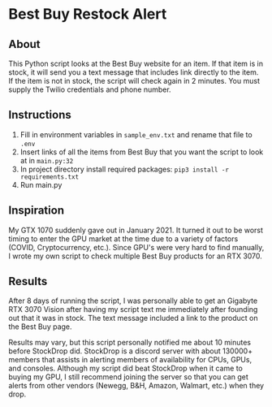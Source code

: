 # Best Buy Restock Alert

## About
This Python script looks at the Best Buy website for an item. If that item is in stock, it will send you a text message that includes link directly to the item. If the item is not in stock, the script will check again in 2 minutes. You must supply the Twilio credentials and phone number.

## Instructions
1. Fill in environment variables in `sample_env.txt` and rename that file to `.env`
2. Insert links of all the items from Best Buy that you want the script to look at in `main.py:32`
3. In project directory install required packages: `pip3 install -r requirements.txt`
4. Run main.py

## Inspiration
My GTX 1070 suddenly gave out in January 2021. It turned it out to be worst timing to enter the GPU market at the time due to a variety of factors (COVID, Cryptocurrency, etc.). Since GPU's were very hard to find manually, I wrote my own script to check multiple Best Buy products for an RTX 3070.

## Results
After 8 days of running the script, I was personally able to get an Gigabyte RTX 3070 Vision after having my script text me immediately after founding out that it was in stock. The text message included a link to the product on the Best Buy page. 

Results may vary, but this script personally notified me about 10 minutes before StockDrop did. StockDrop is a discord server with about 130000+ members that assists in alerting members of availability for CPUs, GPUs, and consoles. 
Although my script did beat StockDrop when it came to buying my GPU, I still recommend joining the server so that you can get alerts from other vendors (Newegg, B&H, Amazon, Walmart, etc.) when they drop.